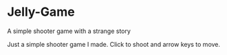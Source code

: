 # Jelly-Game
A simple shooter game with a strange story 

Just a simple shooter game I made. Click to shoot and arrow keys to move.
